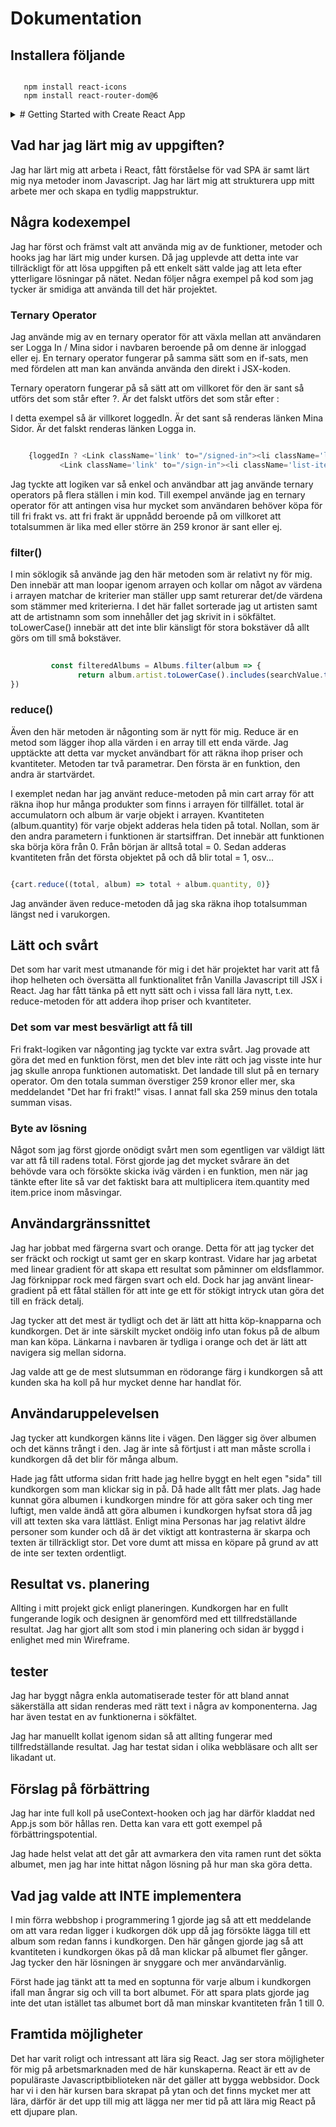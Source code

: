 # Dokumentation

## Installera följande

```shell

   npm install react-icons
   npm install react-router-dom@6
```

<details>
<summary> # Getting Started with Create React App </summary>

This project was bootstrapped with [Create React App](https://github.com/facebook/create-react-app).

## Available Scripts

In the project directory, you can run:

### `npm start`

Runs the app in the development mode.\
Open [http://localhost:3000](http://localhost:3000) to view it in your browser.

The page will reload when you make changes.\
You may also see any lint errors in the console.

### `npm test`

Launches the test runner in the interactive watch mode.\
See the section about [running tests](https://facebook.github.io/create-react-app/docs/running-tests) for more information.

### `npm run build`

Builds the app for production to the `build` folder.\
It correctly bundles React in production mode and optimizes the build for the best performance.

The build is minified and the filenames include the hashes.\
Your app is ready to be deployed!

See the section about [deployment](https://facebook.github.io/create-react-app/docs/deployment) for more information.

### `npm run eject`

**Note: this is a one-way operation. Once you `eject`, you can't go back!**

If you aren't satisfied with the build tool and configuration choices, you can `eject` at any time. This command will remove the single build dependency from your project.

Instead, it will copy all the configuration files and the transitive dependencies (webpack, Babel, ESLint, etc) right into your project so you have full control over them. All of the commands except `eject` will still work, but they will point to the copied scripts so you can tweak them. At this point you're on your own.

You don't have to ever use `eject`. The curated feature set is suitable for small and middle deployments, and you shouldn't feel obligated to use this feature. However we understand that this tool wouldn't be useful if you couldn't customize it when you are ready for it.

## Learn More

You can learn more in the [Create React App documentation](https://facebook.github.io/create-react-app/docs/getting-started).

To learn React, check out the [React documentation](https://reactjs.org/).

### Code Splitting

This section has moved here: [https://facebook.github.io/create-react-app/docs/code-splitting](https://facebook.github.io/create-react-app/docs/code-splitting)

### Analyzing the Bundle Size

This section has moved here: [https://facebook.github.io/create-react-app/docs/analyzing-the-bundle-size](https://facebook.github.io/create-react-app/docs/analyzing-the-bundle-size)

### Making a Progressive Web App

This section has moved here: [https://facebook.github.io/create-react-app/docs/making-a-progressive-web-app](https://facebook.github.io/create-react-app/docs/making-a-progressive-web-app)

### Advanced Configuration

This section has moved here: [https://facebook.github.io/create-react-app/docs/advanced-configuration](https://facebook.github.io/create-react-app/docs/advanced-configuration)

### Deployment

This section has moved here: [https://facebook.github.io/create-react-app/docs/deployment](https://facebook.github.io/create-react-app/docs/deployment)

### `npm run build` fails to minify

This section has moved here: [https://facebook.github.io/create-react-app/docs/troubleshooting#npm-run-build-fails-to-minify](https://facebook.github.io/create-react-app/docs/troubleshooting#npm-run-build-fails-to-minify)

</details>

## Vad har jag lärt mig av uppgiften?

Jag har lärt mig att arbeta i React, fått förståelse för vad SPA är samt lärt mig nya metoder inom Javascript. Jag har lärt mig att strukturera upp mitt arbete mer och skapa en tydlig mappstruktur.

## Några kodexempel

Jag har först och främst valt att använda mig av de funktioner, metoder och hooks jag har lärt mig under kursen. Då jag upplevde att detta inte var tillräckligt för att lösa uppgiften på ett enkelt sätt valde jag att leta efter ytterligare lösningar på nätet. Nedan följer några exempel på kod som jag tycker är smidiga att använda till det här projektet.

### Ternary Operator

Jag använde mig av en ternary operator för att  växla mellan att användaren ser Logga In / Mina sidor i navbaren beroende på om denne är inloggad eller ej. En ternary operator fungerar på samma sätt som en if-sats, men med fördelen att man kan använda använda den direkt i JSX-koden.

Ternary operatorn fungerar på så sätt att om villkoret för den är sant så utförs det som står efter ?. Är det falskt utförs det som står efter :

 I detta exempel så är villkoret loggedIn. Är det sant så renderas länken Mina Sidor. Är det falskt renderas länken Logga in.

```javascript

    {loggedIn ? <Link className='link' to="/signed-in"><li className='list-item'>Mina Sidor</li></Link> :
           <Link className='link' to="/sign-in"><li className='list-item'>Logga in</li></Link> }
```

Jag tyckte att logiken var så enkel och användbar att jag använde ternary operators på flera ställen i min kod. Till exempel använde jag en ternary operator för att antingen visa hur mycket som användaren behöver köpa för till fri frakt vs. att fri frakt är uppnådd beroende på om villkoret att totalsummen är lika med eller större än 259 kronor är sant eller ej.

### filter()

I min söklogik så använde jag den här metoden som är relativt ny för mig. Den innebär att man loopar igenom arrayen och kollar om något av värdena i arrayen matchar de kriterier man ställer upp samt returerar det/de värdena som stämmer med kriterierna. I det här fallet sorterade jag ut artisten samt att de artistnamn som som innehåller det jag skrivit in i sökfältet. toLowerCase() innebär att det inte blir känsligt för stora bokstäver då allt görs om till små bokstäver.

```Javascript
         
         const filteredAlbums = Albums.filter(album => {
               return album.artist.toLowerCase().includes(searchValue.toLowerCase())
})
```

### reduce()

Även den här metoden är någonting som är nytt för mig. Reduce är en metod som lägger ihop alla värden i en array till ett enda värde. Jag upptäckte att detta var mycket användbart för att räkna ihop priser och kvantiteter. Metoden tar två parametrar. Den första är en funktion, den andra är startvärdet.

I exemplet nedan har jag använt reduce-metoden på min cart array för att räkna ihop hur många produkter som finns i arrayen för tillfället. total är accumulatorn och album är varje objekt i arrayen. Kvantiteten (album.quantity) för varje objekt adderas hela tiden på total. Nollan, som är den andra parametern i funktionen är startsiffran. Det innebär att funktionen ska börja köra från 0. Från början är alltså total = 0. Sedan adderas kvantiteten från det första objektet på och då blir total = 1, osv...

```Javascript

{cart.reduce((total, album) => total + album.quantity, 0)}

```

Jag använder även reduce-metoden då jag ska räkna ihop totalsumman längst ned i varukorgen.

## Lätt och svårt

Det som har varit mest utmanande för mig i det här projektet har varit att få ihop helheten och översätta all funktionalitet från Vanilla Javascript till JSX i React. Jag har fått tänka på ett nytt sätt och i vissa fall lära nytt, t.ex. reduce-metoden för att addera ihop priser och kvantiteter.

### Det som var mest besvärligt att få till

Fri frakt-logiken var någonting jag tyckte var extra svårt. Jag provade att göra det med en funktion först, men det blev inte rätt och jag visste inte hur jag skulle anropa funktionen automatiskt. Det landade till slut på en ternary operator. Om den totala summan överstiger 259 kronor eller mer, ska meddelandet "Det har fri frakt!" visas. I annat fall ska 259 minus den totala summan visas.

### Byte av lösning

Något som jag först gjorde onödigt svårt men som egentligen var väldigt lätt var att få till radens total. Först gjorde jag det mycket svårare än det behövde vara och försökte skicka iväg värden i en funktion, men när jag tänkte efter lite så var det faktiskt bara att multiplicera item.quantity med item.price inom måsvingar.

## Användargränssnittet

Jag har jobbat med färgerna svart och orange. Detta för att jag tycker det ser fräckt och rockigt ut samt ger en skarp kontrast. Vidare har jag arbetat med linear gradient för att skapa ett resultat som påminner om eldsflammor. Jag förknippar rock med färgen svart och eld. Dock har jag använt linear-gradient på ett fåtal ställen för att inte ge ett för stökigt intryck utan göra det till en fräck detalj.

Jag tycker att det mest är tydligt och det är lätt att hitta köp-knapparna och kundkorgen. Det är inte särskilt mycket ondöig info utan fokus på de album man kan köpa. Länkarna i navbaren är tydliga i orange och det är lätt att navigera sig mellan sidorna.

Jag valde att ge de mest slutsumman en rödorange färg i kundkorgen så att kunden ska ha koll på hur mycket denne har handlat för.

## Användaruppelevelsen

Jag tycker att kundkorgen känns lite i vägen. Den lägger sig över albumen och det känns trångt i den. Jag är inte så förtjust i att man måste scrolla i kundkorgen då det blir för många album.

Hade jag fått utforma sidan fritt hade jag hellre byggt en helt egen "sida" till kundkorgen som man klickar sig in på. Då hade allt fått mer plats. Jag hade kunnat göra albumen i kundkorgen mindre för att göra saker och ting mer luftigt, men valde ändå att göra albumen i kundkorgen hyfsat stora då jag vill att texten ska vara lättläst. Enligt mina Personas har jag relativt äldre personer som kunder och då är det viktigt att kontrasterna är skarpa och texten är tillräckligt stor. Det vore dumt att missa en köpare på grund av att de inte ser texten ordentligt.

## Resultat vs. planering

Allting i mitt projekt gick enligt planeringen. Kundkorgen har en fullt fungerande logik och designen är genomförd med ett tillfredställande resultat. Jag har gjort allt som stod i min planering och sidan är byggd i enlighet med min Wireframe.

## tester

Jag har byggt några enkla automatiserade tester för att bland annat säkerställa att sidan renderas med rätt text i några av komponenterna. Jag har även testat en av funktionerna i sökfältet.

Jag har manuellt kollat igenom sidan så att allting fungerar med tillfredställande resultat. Jag har testat sidan i olika webbläsare och allt ser likadant ut.

## Förslag på förbättring

Jag har inte full koll på useContext-hooken och jag har därför kladdat ned App.js som bör hållas ren. Detta kan vara ett gott exempel på förbättringspotential.

Jag hade helst velat att det går att avmarkera den vita ramen runt det sökta albumet, men jag har inte hittat någon lösning på hur man ska göra detta.

## Vad jag valde att INTE implementera

I min förra webbshop i programmering 1 gjorde jag så att ett meddelande om att vara redan ligger i kudkorgen dök upp då jag försökte lägga till ett album som redan fanns i kundkorgen. Den här gången gjorde jag så att kvantiteten i kundkorgen ökas på då man klickar på albumet fler gånger. Jag tycker den här lösningen är snyggare och mer användarvänlig.

Först hade jag tänkt att ta med en soptunna för varje album i kundkorgen ifall man ångrar sig och vill ta bort albumet. För att spara plats gjorde jag inte det utan istället tas albumet bort då man minskar kvantiteten från 1 till 0.

## Framtida möjligheter

Det har varit roligt och intressant att lära sig React. Jag ser stora möjligheter för mig på arbetsmarknaden med de här kunskaperna. React är ett av de populäraste Javascriptbiblioteken när det gäller att bygga webbsidor. Dock har vi i den här kursen bara skrapat på ytan och det finns mycket mer att lära, därför är det upp till mig att lägga ner mer tid på att lära mig React på ett djupare plan.
